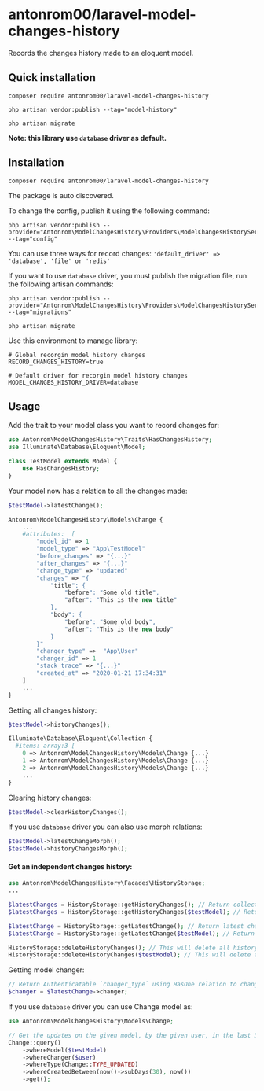 # antonrom00/laravel-model-changes-history

Records the changes history made to an eloquent model.

## Quick installation

```
composer require antonrom00/laravel-model-changes-history
```

```
php artisan vendor:publish --tag="model-history"
```

```
php artisan migrate
```

**Note: this library use `database` driver as default.**

## Installation
```
composer require antonrom00/laravel-model-changes-history
```

The package is auto discovered.

To change the config, publish it using the following command:
```
php artisan vendor:publish --provider="Antonrom\ModelChangesHistory\Providers\ModelChangesHistoryServiceProvider" --tag="config"
```

You can use three ways for record changes: `'default_driver' => 'database', 'file' or 'redis'`

If you want to use `database` driver, you must publish the migration file, run the following artisan commands:
```
php artisan vendor:publish --provider="Antonrom\ModelChangesHistory\Providers\ModelChangesHistoryServiceProvider" --tag="migrations"
```
```
php artisan migrate
```

Use this environment to manage library:
```
# Global recorgin model history changes
RECORD_CHANGES_HISTORY=true

# Default driver for recorgin model history changes
MODEL_CHANGES_HISTORY_DRIVER=database
```

## Usage

Add the trait to your model class you want to record changes for:
```php
use Antonrom\ModelChangesHistory\Traits\HasChangesHistory;
use Illuminate\Database\Eloquent\Model;

class TestModel extends Model {
    use HasChangesHistory;
}

```

Your model now has a relation to all the changes made:
```php
$testModel->latestChange();

Antonrom\ModelChangesHistory\Models\Change {
    ...
    #attributes:  [
        "model_id" => 1
        "model_type" => "App\TestModel"
        "before_changes" => "{...}"
        "after_changes" => "{...}"
        "change_type" => "updated"
        "changes" => "{
            "title": {
                "before": "Some old title",  
                "after": "This is the new title"
            },
            "body": {
                "before": "Some old body",  
                "after": "This is the new body"
            }
        }"
        "changer_type" =>  "App\User"
        "changer_id" => 1
        "stack_trace" => "{...}"
        "created_at" => "2020-01-21 17:34:31"
    ]
    ...
}
```

Getting all changes history:
```php
$testModel->historyChanges();

Illuminate\Database\Eloquent\Collection {
  #items: array:3 [
    0 => Antonrom\ModelChangesHistory\Models\Change {...}
    1 => Antonrom\ModelChangesHistory\Models\Change {...}
    2 => Antonrom\ModelChangesHistory\Models\Change {...}
    ...
}
```

Clearing history changes:
```php
$testModel->clearHistoryChanges();
```

If you use `database` driver you can also use morph relations:
```php
$testModel->latestChangeMorph();
$testModel->historyChangesMorph();
```

#### Get an independent changes history:

```php
use Antonrom\ModelChangesHistory\Facades\HistoryStorage;
...

$latestChanges = HistoryStorage::getHistoryChanges(); // Return collection fo all latest changes
$latestChanges = HistoryStorage::getHistoryChanges($testModel); // Return collection fo all latest changes for model

$latestChange = HistoryStorage::getLatestChange(); // Return latest change
$latestChange = HistoryStorage::getLatestChange($testModel); // Return latest change for model

HistoryStorage::deleteHistoryChanges(); // This will delete all history changes
HistoryStorage::deleteHistoryChanges($testModel); // This will delete all history changes for model
```

Getting model changer:
```php
// Return Authenticatable `changer_type` using HasOne relation to changer_type and changer_id
$changer = $latestChange->changer; 
```

If you use `database` driver you can use Change model as:
```php
use Antonrom\ModelChangesHistory\Models\Change;

// Get the updates on the given model, by the given user, in the last 30 days:
Change::query()
    ->whereModel($testModel)
    ->whereChanger($user)
    ->whereType(Change::TYPE_UPDATED)
    ->whereCreatedBetween(now()->subDays(30), now())
    ->get();
```
